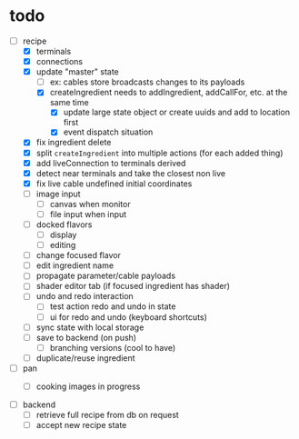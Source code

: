 # todo

- [ ] recipe
  - [x] terminals
  - [x] connections
  - [x] update "master" state
    - [ ] ex: cables store broadcasts changes to its payloads
    - [x] createIngredient needs to addIngredient, addCallFor, etc. at the same time
      - [x] update large state object or create uuids and add to location first
      - [x] event dispatch situation
  - [x] fix ingredient delete
  - [x] split `createIngredient` into multiple actions (for each added thing)
  - [x] add liveConnection to terminals derived
  - [x] detect near terminals and take the closest non live
  - [x] fix live cable undefined initial coordinates
  - [ ] image input
    - [ ] canvas when monitor
    - [ ] file input when input
  - [ ] docked flavors
    - [ ] display
    - [ ] editing
  - [ ] change focused flavor
  - [ ] edit ingredient name
  - [ ] propagate parameter/cable payloads
  - [ ] shader editor tab (if focused ingredient has shader)
  - [ ] undo and redo interaction
    - [ ] test action redo and undo in state
    - [ ] ui for redo and undo (keyboard shortcuts)
  - [ ] sync state with local storage
  - [ ] save to backend (on push)
    - [ ] branching versions (cool to have)
  - [ ] duplicate/reuse ingredient

- [ ] pan
  - [ ] cooking images in progress


- [ ] backend
  - [ ] retrieve full recipe from db on request
  - [ ] accept new recipe state